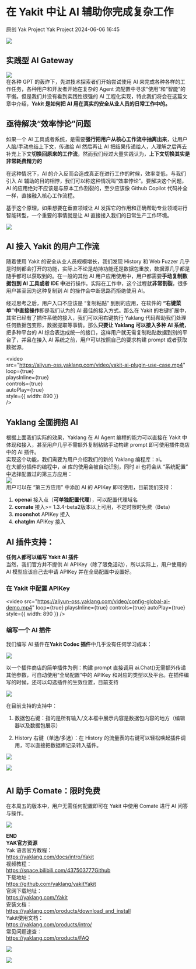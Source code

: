 #  在 Yakit 中让 AI 辅助你完成复杂工作   
原创 Yak Project  Yak Project   2024-06-06 16:45  
  
![](/articles/wechat2md-57d4b38fb5fac67b077017855ed50c43.gif)   
##  **实践型 AI Gateway**  
![](/articles/wechat2md-f37ad4d81e63c8aa2f4752a0d49acff7.png)   
在各种 GPT 的轰炸下，先进技术探索者们开始尝试使用 AI 来完成各种各样的工作任务，各种用户和开发者开始在复杂的 Agent 流配置中寻求“使用”和“智能”的平衡。但是我们并没有看到实践性很强的 AI 工程化实现，特此我们将会在这篇文章中介绍，**Yakit 是如何把 AI 用在真实的安全从业人员的日常工作中的。**  
  
  
  
## **亟待解决“效率悖论”问题**    
如果一个 AI 工具或者系统，是需要**强行把用户从核心工作流中抽离出来**，让用户人脑/手动总结上下文，传递给 AI 然后再让 AI 把结果传递给人，人理解之后再去补充上下文**切换回原来的工作流**，然而我们经过大量实践认为，**上下文切换其实是非常耗费精力的** 
  
在这种情况下，AI 的介入反而会造成真正在进行工作的时候，效率变低，与我们引入 AI 辅助的目的相悖，我们可以称这种情况叫“效率悖论”。要解决这个问题，AI 的应用绝对不应该是与原本工作割裂的，至少应该像 Github Copilot 代码补全一样，直接融入核心工作流程。  
  
基于这个原理，如果想要在垂直领域让 AI 发挥它的作用和正确帮助专业领域进行智能转型，一个重要的事情就是让 AI 直接接入我们的日常生产工作环境。  
  
![](/articles/wechat2md-32835f8017d0c7ec545ca51fd5ac187f.png)  
  
  
## **AI 接入 Yakit 的用户工作流**   
  
随着使用 Yakit 的安全从业人员规模增长，我们发现 History 和 Web Fuzzer 几乎是时刻都会打开的功能，实际上不论是劫持功能还是数据包重放，数据源几乎都是随手都可以获取到的。在一般的其他 AI 用户应用使用中，用户都需要**手动复制数据包到 AI 工具或者 IDE 中**进行操作。实际在工作中，这个过程就**非常割裂**，很多用户甚至因为这种复制到 AI 的操作会中断思路而拒绝使用 AI。  
  
经过思考之后，用户入口不应该是 “复制粘贴” 到别的应用，在软件的 **“右键菜单”中直接操作**即是我们认为的 AI 最佳的接入方式。那么在 Yakit 的右键扩展中，其实已经有了插件系统的接入，我们可以用右键执行 Yaklang 代码帮助我们处理任何数据包变形，数据提取等事情。那么**只要让 Yaklang 可以接入多种 AI 系统**，把多种平台的 AI 综合表达成统一的接口，这样用户就无需复制粘贴数据到别的平台了，并且在接入 AI 系统之前，用户可以按照自己的要求构建 prompt 或者获取数据源。    

<video  
  src="https://aliyun-oss.yaklang.com/video/yakit-ai-plugin-use-case.mp4"  
  loop={true}  
  playsInline={true}  
  controls={true}  
  autoPlay={true}  
  style={{ width: 890 }}  
/>     

  
## **Yaklang 全面拥抱 AI**    

根据上面我们实际的效果，Yaklang 在 AI Agent 编程的能力可以直接在 Yakit 中体现和接入，甚至用户几乎不需额外复制粘贴手动构建 prompt 即可使用插件商店中的 AI 插件。  
实现这个功能，我们需要为用户介绍我们的新的 Yaklang 编程库：ai。  
在大部分插件的编程中，ai 库的使用会被自动识别，同时 ai 也将会从 “系统配置” 中选择配置过的第三方应用：  
![](/articles/wechat2md-10fe9bc30629e420244e4b0bc57f0bd5.png)  
用户可以在 “第三方应用” 中添加 AI 的 APIKey 即可使用，目前我们支持：  
1. **openai** 接入点（**可单独配置代理**），可以配置代理域名  
1. **comate** 接入>= 1.3.4-beta2版本以上可用，不定时限时免费（Beta）  
1. **moonshot** APIKey 接入  
1. **chatglm** APIKey 接入  
  
  
  
## **AI 插件支持：**    
**任何人都可以编写 Yakit AI 插件**  
当然，我们官方并不提供 AI APIKey（除了限免活动），所以实际上，用户使用的 AI 模型应该自己去申请 APIKey 并在全局配置中设置好。  
  
### **在 Yakit 中配置 APIKey**  
<video
  src="https://aliyun-oss.yaklang.com/video/config-global-ai-demo.mp4"
  loop={true}
  playsInline={true}
  controls={true}
  autoPlay={true}
  style={{ width: 890 }}
/>    

### **编写一个 AI 插件**  
  
我们编写 AI 插件在**Yakit Codec 插件**中几乎没有任何学习成本：  
  
![](/articles/wechat2md-07ffebc96afe9852fc6afe5dccefea09.png)  
  
以一个插件商店的简单插件为例：构建 prompt 直接调用 ai.Chat()无需额外传递其他参数，可自动使用“全局配置”中的 APIKey 和对应的类型以及平台。在插件编写的时候，还可以勾选插件的生效位置，目前支持  
  
![](/articles/wechat2md-2b1c89b6956c4b79e05c2108a4d36aa2.png)  
  
在目前支持的支持中：  
1. 数据包右键：指的是所有输入/文本框中展示内容是数据包内容的地方（编辑器以及数据包展示）  
  
2. History 右键（单选/多选）：在 History 的流量表的右键可以轻松唤起插件调用，可以直接把数据库记录转入插件。  
  
![](/articles/wechat2md-d3dee2df76829ebe3d45f96ac1dbfe7e.png)  
  
![](/articles/wechat2md-2ba0fcda98683ea6e35a550c202694dc.png)  
#   
  
## **AI 助手 Comate：限时免费**  
在本周五的版本中，用户无需任何配置即可在 Yakit 中使用 Comate 进行 AI 问答与操作。  
  
![](/articles/wechat2md-1633e2a4da7ffbd3247b702d76c1976f.jpeg)  
  
  
**END**  
**YAK官方资源**  
Yak 语言官方教程：  
https://yaklang.com/docs/intro/Yakit   
视频教程：  
https://space.bilibili.com/437503777Github  
下载地址：  
https://github.com/yaklang/yakitYakit  
官网下载地址：  
https://yaklang.com/Yakit  
安装文档：  
https://yaklang.com/products/download_and_install  
Yakit使用文档：  
https://yaklang.com/products/intro/  
常见问题速查：  
https://yaklang.com/products/FAQ  
  
![](/articles/wechat2md-8764ec1e71cc199b4b0b0bfb3a12e542.other)  
  
![](/articles/wechat2md-304b45488320344b4c7cdbd5759ee4e8.gif) 
  
